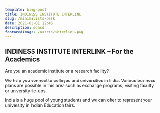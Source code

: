 ```yaml
---
template: blog-post
title: INDINESS INSTITUTE INTERLINK
slug: /minimalists-desk
date: 2021-01-01 12:46
description: sdasd
featuredImage: /assets/interlink.png
---
```


## INDINESS INSTITUTE INTERLINK – For the Academics

Are you an academic institute or a research facility?

We help you connect to colleges and universities in India. Various business plans are possible in this area such as exchange programs, visiting faculty or university tie-ups.

India is a huge pool of young students and we can offer to represent your university in Indian Education fairs.

